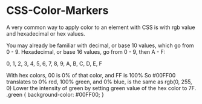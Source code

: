# CSS-Color-Markers
A very common way to apply color to an element with CSS is with rgb value and hexadecimal or hex values. 

You may already be familiar with decimal, or base 10 values, which go from 0 - 9. Hexadecimal, or base 16 values, go from 0 - 9, then A - F:

0, 1, 2, 3, 4, 5, 6, 7, 8, 9, A, B, C, D, E, F


With hex colors, 00 is 0% of that color, and FF is 100%
So #00FF00 translates to 0% red, 100% green, and 0% blue, 
 is the same as rgb(0, 255, 0)
Lower the intensity of green by setting green value of the hex color to 7F.
.green {
  background-color: #00FF00;
}
